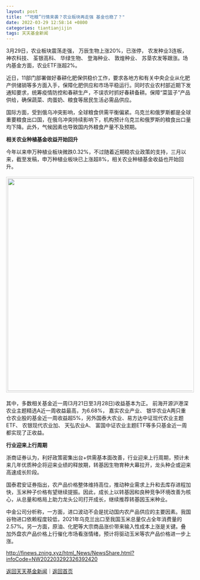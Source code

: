 ```yaml
---
layout: post
title: "“吃粮”行情来袭？农业板块再走强 基金也稳了？"
date: 2022-03-29 12:58:14 +0800
categories: tiantianjijin
tags: 天天基金新闻
---
```

<p>3月29日，农业板块震荡走强， 万辰生物上涨20%，已涨停， 农发种业3连板， 神农科技、 荃银高科、 华绿生物、 登海种业、 敦煌种业、 苏垦农发等跟涨。场内基金方面，农业ETF涨超2%。</p>
 <p>近日，11部门部署做好春耕化肥保供稳价工作，要求各地方和有关中央企业从化肥产供储销等多方面入手，保障化肥供应和市场平稳运行。同时农业农村部近期下发通知要求，统筹疫情防控和春耕生产，不误农时抓好春耕备耕。保障“菜篮子”产品供给，确保蔬菜、肉蛋奶、粮食等居民生活必需品供应。</p>
 <p>国际方面，受到俄乌冲突影响，全球粮食供需平衡偏紧。乌克兰和俄罗斯都是全球重要粮食出口国，在俄乌冲突持续影响下，机构预计乌克兰和俄罗斯的粮食出口量均下降。此外，气候因素也导致国内外粮食产量不及预期。</p>
 <p><strong>相关农业种植基金收益开始回升</strong></p>
 <p>今年以来申万种植业板块微跌0.32%，不过随着近期稳农业政策的支持，三月以来，截至发稿，申万种植业板块已上涨超8%，相关农业种植基金收益也开始回升。</p>
 <center><img src="https://dfscdn.dfcfw.com/download/D25249189212650841783_w823h427.jpg" width="580" emheight="301" style="border:#d1d1d1 1px solid;padding:3px;margin:5px 0;" /></center>
 <p>其中，多数相关基金近一周(3月21日至3月28日)收益基本为正。 前海开源沪港深农业主题精选A近一周收益最高，为6.68%， 嘉实农业产业、 银华农业A两只重仓农业股的基金近一周收益超5%，另外国泰大农业、易方达中证现代农业主题ETF、 农银现代农业加、 天弘农业A、 富国中证农业主题ETF等多只基金近一周都实现了正收益。</p>
 <p><strong>行业迎来上行周期</strong></p>
 <p>浙商证券认为，利好政策密集出台+供需基本面改善，行业迎来上行周期，预计未来几年优质种企将迎来业绩的释放期，转基因生物育种大幕拉开，龙头种企或迎来高速成长阶段。</p>
 <p>国泰君安证券指出，农产品价格整体维持高位，推动种业需求上升和去库存进程加快，玉米种子价格有望继续提振。因此，成长上以转基因和良种竞争环境改善为核心，从总量和格局上助力龙头公司打开成长，继续推荐转基因玉米种业。</p>
 <p>中金公司分析称，一方面，进口波动不会是扰动国内农产品供应的主要因素。我国谷物进口依赖程度较低，2021年乌克兰出口至我国玉米总量仅占全年消费量的2.57%。另一方面，原油、化肥等大宗商品涨价带来输入性成本上涨是关键。叠加外盘农产品价格上行催化市场看涨情绪，预计将驱动玉米等农产品价格进一步上涨。</p>

<http://finews.zning.xyz/html_News/NewsShare.html?infoCode=NW202203292326392420>

[返回天天基金新闻](//finews.withounder.com/category/tiantianjijin.html)｜[返回首页](//finews.withounder.com/)